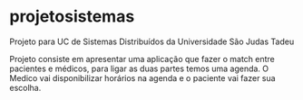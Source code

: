# projetosistemas
Projeto para UC de Sistemas Distribuídos da Universidade São Judas Tadeu 

Projeto consiste em apresentar uma aplicação que fazer o match 
entre pacientes e médicos, para ligar as duas partes temos uma 
agenda. O Medico vai disponibilizar horários na agenda e o paciente 
vai fazer sua escolha. 

